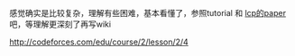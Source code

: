 感觉确实是比较复杂，理解有些困难，基本看懂了，参照tutorial 和 [lcp的paper](,/reference/Linear-Time_Longest-Common-Prefix_Computation_in_S.pdf)吧，等理解更深刻了再写wiki

http://codeforces.com/edu/course/2/lesson/2/4

